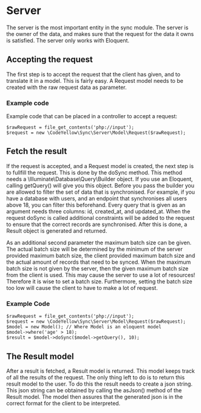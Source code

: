 # Server
The server is the most important entity in the sync module. The server is the owner of the data, and makes sure that the request for the data it owns is satisfied. The server only works with Eloquent. 

## Accepting the request
The first step is to accept the request that the client has given, and to translate it in a model. This is fairly easy. A Request model needs to be created with the raw request data as parameter. 

### Example code
Example code that can be placed in a controller to accept a request:
```
$rawRequest = file_get_contents('php://input');
$request = new \CodeYellow\Sync\Server\Model\Request($rawRequest);
```

## Fetch the result
If the request is accepted, and a Request model is created, the next step is to fullfill the request. This is done by the doSync method. This method needs a \Illuminate\Database\Query\Builder object. If you use an Eloquent, calling getQuery() will give you this object. Before you pass the builder you are allowed to filter the set of data that is synchronised. For example, if you have a database with users, and an endpoint that synchronises all users above 18, you can filter this beforehand. Every query that is given as an argument needs three columns: id, created_at, and updated_at. When the request doSync is called additional constraints will be added to the request to ensure that the correct records are synchronised. After this is done, a Result object is generated and returned. 

As an additional second parameter the maximum batch size can be given. The actual batch size will be determined by the minimum of the server provided maximum batch size, the client provided maximum batch size and the actual amount of records that need to be synced. When the maximum batch size is not given by the server, then the given maximum batch size from the client is used. This may cause the server to use a lot of resources! Therefore it is wise to set a batch size. Furthermore, setting the batch size too low will cause the client to have to make a lot of request.

### Example Code
```
$rawRequest = file_get_contents('php://input');
$request = new \CodeYellow\Sync\Server\Model\Request($rawRequest);
$model = new Model(); // Where Model is an eloquent model
$model->where('age' > 18);
$result = $model->doSync($model->getQuery(), 10);
```

## The Result model
After a result is fetched, a Result model is returned. This model keeps track of all the results of the request. The only thing left to do is to return this result model to the user. To do this the result needs to create a json string. This json string can be obtained by calling the asJson() method of the Result model. The model then assures that the generated json is in the correct format for the client to be interpreted. 